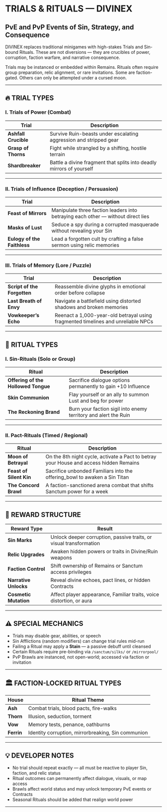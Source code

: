 # TRIALS & RITUALS — DIVINEX  
## PvE and PvP Events of Sin, Strategy, and Consequence

DIVINEX replaces traditional minigames with high-stakes Trials and Sin-bound Rituals. These are not diversions — they are crucibles of power, corruption, faction warfare, and narrative consequence.

Trials may be instanced or embedded within Remains. Rituals often require group preparation, relic alignment, or rare invitations. Some are faction-gated. Others can only be attempted under a cursed moon.

---

## 🔥 TRIAL TYPES

### I. Trials of Power (Combat)

| Trial | Description |
|-------|-------------|
| **Ashfall Crucible** | Survive Ruin-beasts under escalating aggression and stripped gear |
| **Grasp of Thorns** | Fight while strangled by a shifting, hostile terrain |
| **Shardbreaker** | Battle a divine fragment that splits into deadly mirrors of yourself |

---

### II. Trials of Influence (Deception / Persuasion)

| Trial | Description |
|-------|-------------|
| **Feast of Mirrors** | Manipulate three faction leaders into betraying each other — without direct lies |
| **Masks of Lust** | Seduce a spy during a corrupted masquerade without revealing your Sin |
| **Eulogy of the Faithless** | Lead a forgotten cult by crafting a false sermon using relic memories |

---

### III. Trials of Memory (Lore / Puzzle)

| Trial | Description |
|-------|-------------|
| **Script of the Forgotten** | Reassemble divine glyphs in emotional order before collapse |
| **Last Breath of Envy** | Navigate a battlefield using distorted shadows and broken memories |
| **Vowkeeper’s Echo** | Reenact a 1,000-year-old betrayal using fragmented timelines and unreliable NPCs |

---

## 🔮 RITUAL TYPES

### I. Sin-Rituals (Solo or Group)

| Ritual | Description |
|--------|-------------|
| **Offering of the Hollowed Tongue** | Sacrifice dialogue options permanently to gain +10 Influence |
| **Skin Communion** | Flay yourself or an ally to summon Lust and beg for power |
| **The Reckoning Brand** | Burn your faction sigil into enemy territory and alert the Ruin |

---

### II. Pact-Rituals (Timed / Regional)

| Ritual | Description |
|--------|-------------|
| **Moon of Betrayal** | On the 8th night cycle, activate a Pact to betray your House and access hidden Remains |
| **Feast of Silent Kin** | Sacrifice unbonded Familiars into the offering_bowl to awaken a Sin Titan |
| **The Concord Brawl** | A faction-sanctioned arena combat that shifts Sanctum power for a week |

---

## 🎁 REWARD STRUCTURE

| Reward Type | Result |
|-------------|--------|
| **Sin Marks** | Unlock deeper corruption, passive traits, or visual transformation |
| **Relic Upgrades** | Awaken hidden powers or traits in Divine/Ruin weapons |
| **Faction Control** | Shift ownership of Remains or Sanctum access privileges |
| **Narrative Unlocks** | Reveal divine echoes, pact lines, or hidden Contracts |
| **Cosmetic Mutation** | Affect player appearance, Familiar traits, voice distortion, or aura |

---

## ⚠️ SPECIAL MECHANICS

- Trials may disable gear, abilities, or speech
- Sin Afflictions (random modifiers) can change trial rules mid-run
- Failing a Ritual may apply a **Stain** — a passive debuff until cleansed
- Certain Rituals require pre-binding via `/sanctum/silks/` or `/mirrorpool/`
- PvP Brawls are instanced, not open-world; accessed via faction or invitation

---

## 🏛️ FACTION-LOCKED RITUAL TYPES

| House | Ritual Theme |
|-------|--------------|
| **Ash** | Combat trials, blood pacts, fire-walks |
| **Thorn** | Illusion, seduction, torment |
| **Vow** | Memory tests, penance, oathburns |
| **Ferrin** | Identity corruption, mirrorbreaking, Sin communion |

---

## 💡 DEVELOPER NOTES

- No trial should repeat exactly — all must be reactive to player Sin, faction, and relic status
- Ritual outcomes can permanently affect dialogue, visuals, or map access
- Brawls affect world status and may unlock temporary PvE events or Contracts
- Seasonal Rituals should be added that realign world power

---